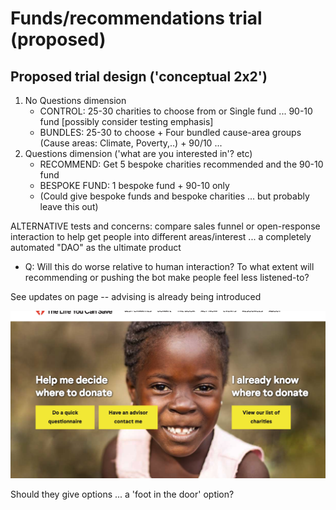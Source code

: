 # Funds/recommendations trial (proposed)

## Proposed trial design ('conceptual 2x2')

1. No Questions dimension
   * CONTROL: 25-30 charities to choose from or Single fund ... 90-10 fund \[possibly consider testing emphasis]
   * BUNDLES: 25-30 to choose + Four bundled cause-area groups (Cause areas: Climate, Poverty,..) + 90/10 ...
2. Questions dimension ('what are you interested in'? etc)
   * RECOMMEND: Get 5 bespoke charities recommended and the 90-10 fund
   * BESPOKE FUND: 1 bespoke fund + 90-10 only
   * (Could give bespoke funds and bespoke charities ... but probably leave this out)

ALTERNATIVE tests and concerns: compare sales funnel or open-response interaction to help get people into different areas/interest ... a completely automated "DAO" as the ultimate product

* Q: Will this do worse relative to human interaction? To what extent will recommending or pushing the bot make people feel less listened-to?

See updates on page -- advising is already being introduced

![](<../../.gitbook/assets/image (17) (1) (1) (1).png>)

Should they give options ... a 'foot in the door' option?
